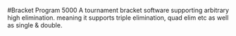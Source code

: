 #Bracket Program 5000
A tournament bracket software supporting arbitrary high elimination.
meaning it supports triple elimination, quad elim etc as well as single & double.
